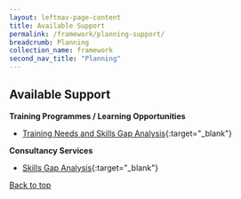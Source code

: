 ```yaml
---
layout: leftnav-page-content
title: Available Support
permalink: /framework/planning-support/
breadcrumb: Planning
collection_name: framework
second_nav_title: "Planning"
---
```




## **Available Support**



**Training Programmes / Learning Opportunities**
- [Training Needs and Skills Gap Analysis](https://www.nyp.edu.sg/lifelong-learning/national-centre-of-excellence-for-workplace-learning-nace/courses-training.html){:target="_blank"}




**Consultancy Services**
- [Skills Gap Analysis](https://www.nyp.edu.sg/lifelong-learning/national-centre-of-excellence-for-workplace-learning-nace/services.html){:target="_blank"}


[Back to top](#top)
